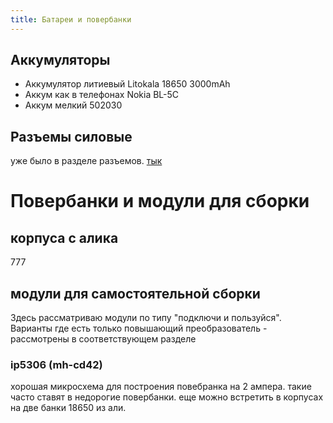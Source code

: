 ```yaml
---
title: Батареи и повербанки
---
```



## Аккумуляторы
- Аккумулятор литиевый Litokala 18650 3000mAh
- Аккум как в телефонах Nokia BL-5C
- Аккум мелкий 502030 

## Разъемы силовые
уже было в разделе разъемов. [тык](./connectors)


# Повербанки и модули для сборки


## корпуса с алика
777

## модули для самостоятельной сборки
Здесь рассматриваю модули по типу "подключи и пользуйся". Варианты где есть только повышающий преобразователь - рассмотрены в соответствующем разделе


### ip5306 (mh-cd42)
хорошая микросхема для построения повебранка на 2 ампера. такие часто ставят в недорогие повербанки. еще можно встретить в корпусах на две банки 18650 из али.
